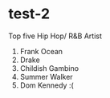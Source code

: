 # test-2

Top five Hip Hop/ R&B Artist
1. Frank Ocean
2. Drake
3. Childish Gambino
4. Summer Walker
5. Dom Kennedy :(

